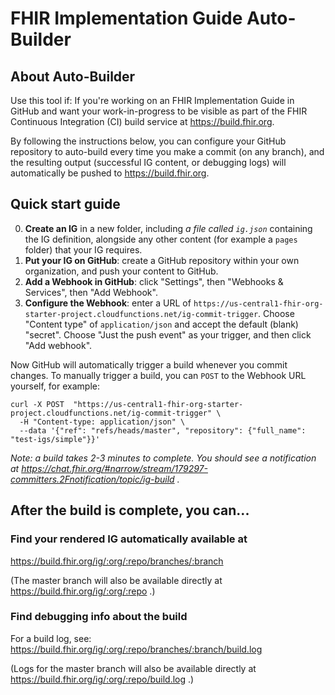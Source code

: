 # FHIR Implementation Guide Auto-Builder

## About Auto-Builder
Use this tool if: If you're working on an FHIR Implementation Guide in GitHub and want your work-in-progress to be visible as part of the FHIR Continuous Integration (CI) build service at https://build.fhir.org.

By following the instructions below, you can configure your GitHub repository to auto-build every time you make a commit (on any branch), and the resulting output (successful IG content, or debugging logs) will automatically be pushed to https://build.fhir.org.

## Quick start guide

0. **Create an IG** in a new folder, including *a file called `ig.json`* containing the IG definition, alongside any other content (for example a `pages` folder) that your IG requires.
1. **Put your IG on GitHub**: create a GitHub repository within your own organization, and push your content to GitHub.
2. **Add a Webhook in GitHub**: click "Settings", then "Webhooks & Services", then "Add Webhook".
3. **Configure the Webhook**: enter a URL of `https://us-central1-fhir-org-starter-project.cloudfunctions.net/ig-commit-trigger`. Choose "Content type" of `application/json` and accept the default (blank) "secret". Choose "Just the push event" as your trigger, and then click "Add webhook".

Now GitHub will automatically trigger a build whenever you commit changes. To manually trigger a build, you can `POST` to the Webhook URL yourself, for example:

```
curl -X POST  "https://us-central1-fhir-org-starter-project.cloudfunctions.net/ig-commit-trigger" \
  -H "Content-type: application/json" \
  --data '{"ref": "refs/heads/master", "repository": {"full_name": "test-igs/simple"}}'
```

*Note: a build takes 2-3 minutes to complete. You should see a notification at https://chat.fhir.org/#narrow/stream/179297-committers.2Fnotification/topic/ig-build .*

## After the build is complete, you can...

### Find your rendered IG automatically available at

https://build.fhir.org/ig/:org/:repo/branches/:branch

(The master branch will also be available directly at https://build.fhir.org/ig/:org/:repo .)

### Find debugging info about the build

For a build log, see:
https://build.fhir.org/ig/:org/:repo/branches/:branch/build.log

(Logs for the master branch will also be available directly at https://build.fhir.org/ig/:org/:repo/build.log .)

